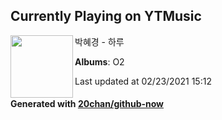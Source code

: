 ## Currently Playing on YTMusic

[<img align="left" width="100" src="https://lh3.googleusercontent.com/lc7y4G97yp0UKg2e5n71TItnWLjzjsWHSIxyfhKHRNxuLjYB5t7P59cYluzBoK0lrObT2pEnXI8qA6Te">](https://music.youtube.com/watch?v=K0wOfkXULOc)

박혜경 - 하루

**Albums**: O2

Last updated at 02/23/2021 15:12

#### Generated with [20chan/github-now](https://github.com/20chan/github-now)


<!--
**20chan/20chan** is a ✨ _special_ ✨ repository because its `README.md` (this file) appears on your GitHub profile.

Here are some ideas to get you started:

- 🔭 I’m currently working on ...
- 🌱 I’m currently learning ...
- 👯 I’m looking to collaborate on ...
- 🤔 I’m looking for help with ...
- 💬 Ask me about ...
- 📫 How to reach me: ...
- 😄 Pronouns: ...
- ⚡ Fun fact: ...
-->
